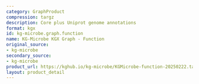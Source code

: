 ```yaml
---
category: GraphProduct
compression: targz
description: Core plus Uniprot genome annotations
format: kgx
id: kg-microbe.graph.function
name: KG-Microbe KGX Graph - Function
original_source:
- kg-microbe
secondary_source:
- kg-microbe
product_url: https://kghub.io/kg-microbe/KGMicrobe-function-20250222.tar.gz
layout: product_detail
---
```


